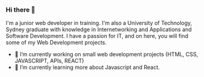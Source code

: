 ### Hi there 👋

I'm a junior web developer in training. I'm also a University of Technology, Sydney graduate with knowledge in Internetworking and Applications and Software Development. I have a passion for IT, and on here, you will find some of my Web Development projects. 

- 🔭 I’m currently working on small web development projects (HTML, CSS, JAVASCRIPT, APIs, REACT)
- 🌱 I’m currently learning more about Javascript and React. 

<!--
**andresamarilis/andresamarilis** is a ✨ _special_ ✨ repository because its `README.md` (this file) appears on your GitHub profile.

Here are some ideas to get you started:

- 🔭 I’m currently working on ...
- 🌱 I’m currently learning ...
- 👯 I’m looking to collaborate on ...
- 🤔 I’m looking for help with ...
- 💬 Ask me about ...
- 📫 How to reach me: ...
- 😄 Pronouns: ...
- ⚡ Fun fact: ...
-->
